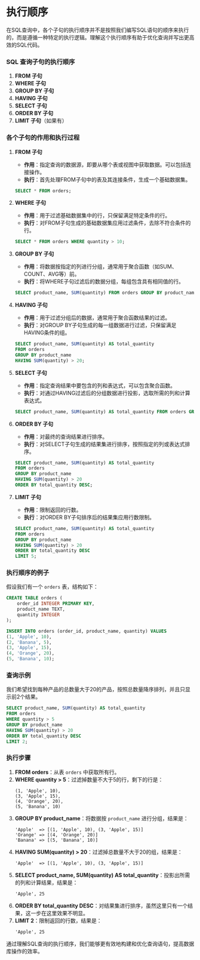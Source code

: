 # 执行顺序
在SQL查询中，各个子句的执行顺序并不是按照我们编写SQL语句的顺序来执行的，而是遵循一种特定的执行逻辑。理解这个执行顺序有助于优化查询并写出更高效的SQL代码。

### SQL 查询子句的执行顺序

1. **FROM 子句**
2. **WHERE 子句**
3. **GROUP BY 子句**
4. **HAVING 子句**
5. **SELECT 子句**
6. **ORDER BY 子句**
7. **LIMIT 子句**（如果有）

### 各个子句的作用和执行过程

1. **FROM 子句**
   - **作用**：指定查询的数据源，即要从哪个表或视图中获取数据。可以包括连接操作。
   - **执行**：首先处理FROM子句中的表及其连接条件，生成一个基础数据集。
   ```sql
   SELECT * FROM orders;
   ```

2. **WHERE 子句**
   - **作用**：用于过滤基础数据集中的行，只保留满足特定条件的行。
   - **执行**：对FROM子句生成的基础数据集应用过滤条件，去除不符合条件的行。
   ```sql
   SELECT * FROM orders WHERE quantity > 10;
   ```

3. **GROUP BY 子句**
   - **作用**：将数据按指定的列进行分组，通常用于聚合函数（如SUM、COUNT、AVG等）前。
   - **执行**：将WHERE子句过滤后的数据分组，每组包含具有相同值的行。
   ```sql
   SELECT product_name, SUM(quantity) FROM orders GROUP BY product_name;
   ```

4. **HAVING 子句**
   - **作用**：用于过滤分组后的数据，通常用于聚合函数结果的过滤。
   - **执行**：对GROUP BY子句生成的每一组数据进行过滤，只保留满足HAVING条件的组。
   ```sql
   SELECT product_name, SUM(quantity) AS total_quantity 
   FROM orders 
   GROUP BY product_name 
   HAVING SUM(quantity) > 20;
   ```

5. **SELECT 子句**
   - **作用**：指定查询结果中要包含的列和表达式，可以包含聚合函数。
   - **执行**：对通过HAVING过滤后的分组数据进行投影，选取所需的列和计算表达式。
   ```sql
   SELECT product_name, SUM(quantity) AS total_quantity FROM orders GROUP BY product_name HAVING SUM(quantity) > 20;
   ```

6. **ORDER BY 子句**
   - **作用**：对最终的查询结果进行排序。
   - **执行**：对SELECT子句生成的结果集进行排序，按照指定的列或表达式排序。
   ```sql
   SELECT product_name, SUM(quantity) AS total_quantity 
   FROM orders 
   GROUP BY product_name 
   HAVING SUM(quantity) > 20 
   ORDER BY total_quantity DESC;
   ```

7. **LIMIT 子句**
   - **作用**：限制返回的行数。
   - **执行**：对ORDER BY子句排序后的结果集应用行数限制。
   ```sql
   SELECT product_name, SUM(quantity) AS total_quantity 
   FROM orders 
   GROUP BY product_name 
   HAVING SUM(quantity) > 20 
   ORDER BY total_quantity DESC 
   LIMIT 5;
   ```

### 执行顺序的例子

假设我们有一个 `orders` 表，结构如下：
```sql
CREATE TABLE orders (
    order_id INTEGER PRIMARY KEY,
    product_name TEXT,
    quantity INTEGER
);

INSERT INTO orders (order_id, product_name, quantity) VALUES
(1, 'Apple', 10),
(2, 'Banana', 5),
(3, 'Apple', 15),
(4, 'Orange', 20),
(5, 'Banana', 10);
```

### 查询示例
我们希望找到每种产品的总数量大于20的产品，按照总数量降序排列，并且只显示前2个结果。
```sql
SELECT product_name, SUM(quantity) AS total_quantity 
FROM orders 
WHERE quantity > 5 
GROUP BY product_name 
HAVING SUM(quantity) > 20 
ORDER BY total_quantity DESC 
LIMIT 2;
```

### 执行步骤

1. **FROM orders**：从表 `orders` 中获取所有行。
2. **WHERE quantity > 5**：过滤掉数量不大于5的行，剩下的行是：
   ```
   (1, 'Apple', 10),
   (3, 'Apple', 15),
   (4, 'Orange', 20),
   (5, 'Banana', 10)
   ```
3. **GROUP BY product_name**：将数据按 `product_name` 进行分组，结果是：
   ```
   'Apple'  => [(1, 'Apple', 10), (3, 'Apple', 15)]
   'Orange' => [(4, 'Orange', 20)]
   'Banana' => [(5, 'Banana', 10)]
   ```
4. **HAVING SUM(quantity) > 20**：过滤掉总数量不大于20的组，结果是：
   ```
   'Apple'  => [(1, 'Apple', 10), (3, 'Apple', 15)]
   ```
5. **SELECT product_name, SUM(quantity) AS total_quantity**：投影出所需的列和计算结果，结果是：
   ```
   'Apple', 25
   ```
6. **ORDER BY total_quantity DESC**：对结果集进行排序，虽然这里只有一个结果，这一步在这里效果不明显。
7. **LIMIT 2**：限制返回的行数，结果是：
   ```
   'Apple', 25
   ```

通过理解SQL查询的执行顺序，我们能够更有效地构建和优化查询语句，提高数据库操作的效率。